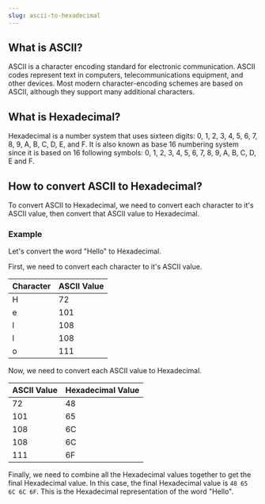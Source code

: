 ```yaml
---
slug: ascii-to-hexadecimal
---
```


## What is ASCII?

ASCII is a character encoding standard for electronic communication. ASCII codes represent text in computers, telecommunications equipment, and other devices. Most modern character-encoding schemes are based on ASCII, although they support many additional characters.

## What is Hexadecimal?

Hexadecimal is a number system that uses sixteen digits: 0, 1, 2, 3, 4, 5, 6, 7, 8, 9, A, B, C, D, E, and F. It is also known as base 16 numbering system since it is based on 16 following symbols: 0, 1, 2, 3, 4, 5, 6, 7, 8, 9, A, B, C, D, E and F.

## How to convert ASCII to Hexadecimal?

To convert ASCII to Hexadecimal, we need to convert each character to it's ASCII value, then convert that ASCII value to Hexadecimal.

### Example

Let's convert the word "Hello" to Hexadecimal.

First, we need to convert each character to it's ASCII value.

| Character | ASCII Value |
| --------- | ----------- |
| H         | 72          |
| e         | 101         |
| l         | 108         |
| l         | 108         |
| o         | 111         |

Now, we need to convert each ASCII value to Hexadecimal.

| ASCII Value | Hexadecimal Value |
| ----------- | ----------------- |
| 72          | 48                |
| 101         | 65                |
| 108         | 6C                |
| 108         | 6C                |
| 111         | 6F                |

Finally, we need to combine all the Hexadecimal values together to get the final Hexadecimal value. In this case, the final Hexadecimal value is `48 65 6C 6C 6F`. This is the Hexadecimal representation of the word "Hello".
